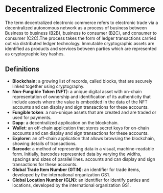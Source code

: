 
# Decentralized Electronic Commerce 

The term decentralized electronic commerce refers to electronic trade via a decentralized autonomous network as a process of business between 
Business to business (B2B), business to consumer (B2C), and consumer to consumer (C2C).The process
takes the form of ledger transactions carried out via distributed ledger technology.
Immutable cryptographic assets are identified as products and services
between parties which are represented as cryptographic key hashes.

## Definitions

* **Blockchain:** a growing list of records, called blocks, that are securely linked together using cryptography. 
* **Non-Fungible Token (NFT)**: a unique digital asset with on-chain representation of ownership and identification of its authenticity that include assets where the value is embedded in the data of the NFT
  accounts and can display and sign transactions for these accounts.
* **Fungible token**: a non-unique assets that are created and are traded or used for payments.
* **Dapp**: a decentralized application on the blockchain.
* **Wallet**: an off-chain application that stores secret keys for on-chain
  accounts and can display and sign transactions for these accounts.
* **Explorer**: an off-chain application that allows browsing the blockchain,
  showing details of transactions.
* **Barcode**:  a method of representing data in a visual, machine-readable form. Initially, barcodes represented data by varying the widths, spacings and sizes of parallel lines.
  accounts and can display and sign transactions for these accounts.
* **Global Trade Item Number (GTIN)**: an identifier for trade items, developed by the international organization GS1.
* **Global Location Number (GLN)**: an identifier for identify parties and locations, developed by the international organization GS1.
 
